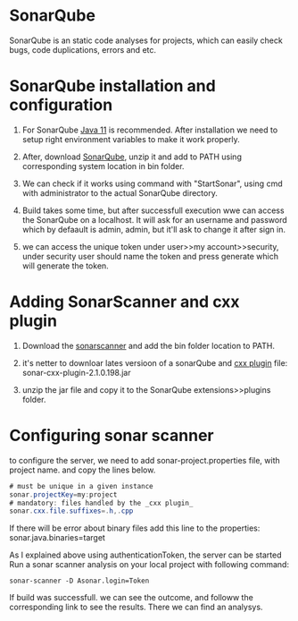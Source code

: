 # SonarQube

SonarQube is an static code analyses for projects, which can easily check bugs, code duplications, errors and etc.

# SonarQube installation and configuration

1. For SonarQube [Java 11](https://www.oracle.com/java/technologies/javase/jdk11-archive-downloads.html) is recommended. After installation we need to setup right environment variables to make it work properly.

2. After, download [SonarQube](https://www.sonarqube.org/downloads/), unzip it and add to PATH using corresponding system location in bin folder.

3. We can check if it works using command with "StartSonar", using cmd with administrator to the actual SonarQube directory.

4. Build takes some time, but after successfull execution wwe can access the SonarQube on a localhost. It will ask for an username and password which by defaault is admin, admin, but it'll ask to change it after sign in. 

5. we can access the unique token under user>>my account>>security, under security user should name the token and press generate which will generate the token.

# Adding SonarScanner and cxx plugin

1. Download the [sonarscanner](https://docs.sonarqube.org/latest/analysis/scan/sonarscanner/) and add the bin folder location
 to PATH.

2. it's netter to downloar lates versioon of a sonarQube and [cxx plugin](https://github.com/SonarOpenCommunity/sonar-cxx/releases/tag/latest-snapshot) file: sonar-cxx-plugin-2.1.0.198.jar

3. unzip the jar file and copy it to the SonarQube extensions>>plugins folder. 

# Configuring sonar scanner

to configure the server, we need to add sonar-project.properties file, with project name. and copy the lines below.
``` java
# must be unique in a given instance
sonar.projectKey=my:project
# mandatory: files handled by the _cxx plugin_
sonar.cxx.file.suffixes=.h,.cpp
```
If there will be error about binary files add this line to the properties:
sonar.java.binaries=target

As I explained above using authenticationToken, the server can be started Run a sonar scanner analysis on your local project with following command:

```
sonar-scanner -D Asonar.login=Token
```

If build was successfull. we can see the outcome, and followw the corresponding link to see the results. There we can find an analysys.


